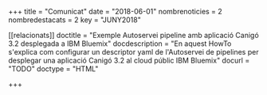 +++
title             = "Comunicat"
date              = "2018-06-01"
nombrenoticies    = 2
nombredestacats   = 2
key               = "JUNY2018"

[[relacionats]]
doctitle          = "Exemple Autoservei pipeline amb aplicació Canigó 3.2 desplegada a IBM Bluemix"
docdescription    = "En aquest HowTo s'explica com configurar un descriptor yaml de l'Autoservei de pipelines per desplegar una aplicació Canigó 3.2 al cloud públic IBM Bluemix"
docurl            = "TODO"
doctype           = "HTML"

+++
